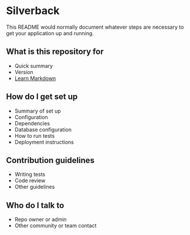 # Silverback

This README would normally document whatever steps are necessary to get your application up and running.

## What is this repository for

* Quick summary
* Version
* [Learn Markdown](https://bitbucket.org/tutorials/markdowndemo)

## How do I get set up

* Summary of set up
* Configuration
* Dependencies
* Database configuration
* How to run tests
* Deployment instructions

## Contribution guidelines

* Writing tests
* Code review
* Other guidelines

## Who do I talk to

* Repo owner or admin
* Other community or team contact
